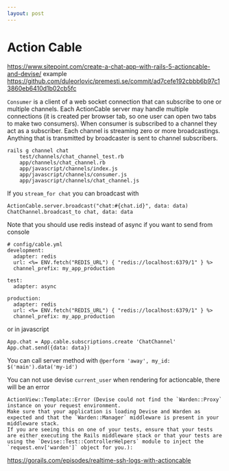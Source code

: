 ```yaml
---
layout: post
---
```


# Action Cable

https://www.sitepoint.com/create-a-chat-app-with-rails-5-actioncable-and-devise/
example
https://github.com/duleorlovic/premesti.se/commit/ad7cefe192cbbb6b97c13860eb6410d1b02cb5fc

`Consumer` is a client of a web socket connection that can subscribe to one or
multiple channels. Each ActionCable server may handle multiple connections (it
is created per browser tab, so one user can open two tabs to make two
consumers). When consumer is subscribed to a channel they act as a subscriber.
Each channel is streaming zero or more broadcastings. Anything that is
transmitted by broadcaster is sent to channel subscribers.

~~~
rails g channel chat
    test/channels/chat_channel_test.rb
    app/channels/chat_channel.rb
    app/javascript/channels/index.js
    app/javascript/channels/consumer.js
    app/javascript/channels/chat_channel.js
~~~

If you `stream_for chat` you can broadcast with

~~~
ActionCable.server.broadcast("chat:#{chat.id}", data: data)
ChatChannel.broadcast_to chat, data: data
~~~

Note that you should use redis instead of async if you want to send from console
```
# config/cable.yml
development:
  adapter: redis
  url: <%= ENV.fetch("REDIS_URL") { "redis://localhost:6379/1" } %>
  channel_prefix: my_app_production

test:
  adapter: async

production:
  adapter: redis
  url: <%= ENV.fetch("REDIS_URL") { "redis://localhost:6379/1" } %>
  channel_prefix: my_app_production
```

or in javascript

~~~
App.chat = App.cable.subscriptions.create 'ChatChannel'
App.chat.send({data: data})
~~~

You can call server method with `@perform 'away', my_id:
$('main').data('my-id')`

You can not use devise `current_user` when rendering for actioncable, there will
be an error

~~~
ActionView::Template::Error (Devise could not find the `Warden::Proxy` instance on your request environment.
Make sure that your application is loading Devise and Warden as expected and that the `Warden::Manager` middleware is present in your middleware stack.
If you are seeing this on one of your tests, ensure that your tests are either executing the Rails middleware stack or that your tests are using the `Devise::Test::ControllerHelpers` module to inject the `request.env['warden']` object for you.):
~~~

https://gorails.com/episodes/realtime-ssh-logs-with-actioncable
